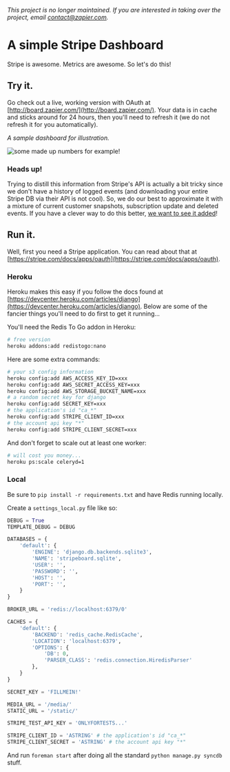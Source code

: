 *This project is no longer maintained. If you are interested in taking over the project, email [contact@zapier.com](mailto:contact@zapier.com).*

# A simple Stripe Dashboard

Stripe is awesome. Metrics are awesome. So let's do this!

## Try it.

Go check out a live, working version with OAuth at [http://board.zapier.com/](http://board.zapier.com/). Your data is in cache and sticks around for 24 hours, then you'll need to refresh it (we do not refresh it for you automatically).

*A sample dashboard for illustration.*

![some made up numbers for example!](https://s3.amazonaws.com/zapierboard/img/stripeboard.png)

### Heads up!

Trying to distill this information from Stripe's API is actually a bit tricky since we don't have a history of logged events (and downloading your entire Stripe DB via their API is not cool). So, we do our best to approximate it with a mixture of current customer snapshots, subscription update and deleted events. If you have a clever way to do this better, [we want to see it added](https://github.com/zapier/stripeboard/pulls)!


## Run it.

Well, first you need a Stripe application. You can read about that at [https://stripe.com/docs/apps/oauth](https://stripe.com/docs/apps/oauth).


### Heroku

Heroku makes this easy if you follow the docs found at [https://devcenter.heroku.com/articles/django](https://devcenter.heroku.com/articles/django). Below are some of the fancier things you'll need to do first to get it running...

You'll need the Redis To Go addon in Heroku:

```bash
# free version
heroku addons:add redistogo:nano
```

Here are some extra commands:

```bash
# your s3 config information
heroku config:add AWS_ACCESS_KEY_ID=xxx
heroku config:add AWS_SECRET_ACCESS_KEY=xxx
heroku config:add AWS_STORAGE_BUCKET_NAME=xxx
# a random secret key for django
heroku config:add SECRET_KEY=xxx
# the application's id "ca_*"
heroku config:add STRIPE_CLIENT_ID=xxx
# the account api key "*"
heroku config:add STRIPE_CLIENT_SECRET=xxx
```

And don't forget to scale out at least one worker:

```bash
# will cost you money...
heroku ps:scale celeryd=1
```

### Local

Be sure to `pip install -r requirements.txt` and have Redis running locally.

Create a `settings_local.py` file like so:

```python
DEBUG = True
TEMPLATE_DEBUG = DEBUG

DATABASES = {
    'default': {
        'ENGINE': 'django.db.backends.sqlite3',
        'NAME': 'stripeboard.sqlite',
        'USER': '',
        'PASSWORD': '',
        'HOST': '',
        'PORT': '',
    }
}

BROKER_URL = 'redis://localhost:6379/0'

CACHES = {
    'default': {
        'BACKEND': 'redis_cache.RedisCache',
        'LOCATION': 'localhost:6379',
        'OPTIONS': {
            'DB': 0,
            'PARSER_CLASS': 'redis.connection.HiredisParser'
        },
    }
}

SECRET_KEY = 'FILLMEIN!'

MEDIA_URL = '/media/'
STATIC_URL = '/static/'

STRIPE_TEST_API_KEY = 'ONLYFORTESTS...'

STRIPE_CLIENT_ID = 'ASTRING' # the application's id "ca_*"
STRIPE_CLIENT_SECRET = 'ASTRING' # the account api key "*"
```

And run `foreman start` after doing all the standard `python manage.py syncdb` stuff.
